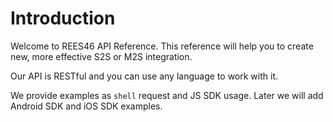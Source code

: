 # Introduction

Welcome to REES46 API Reference. This reference will help you to create new, more effective S2S or M2S integration.

Our API is RESTful and you can use any language to work with it.

We provide examples as `shell` request and JS SDK usage. Later we will add Android SDK and iOS SDK examples.

